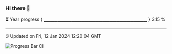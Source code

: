 ### Hi there 👋

⏳ Year progress { ▁▁▁▁▁▁▁▁▁▁▁▁▁▁▁▁▁▁▁▁▁▁▁▁▁▁▁▁▁▁ } 3.15 %

---

⏰ Updated on Fri, 12 Jan 2024 12:20:04 GMT

![Progress Bar CI](https://github.com/liununu/liununu/workflows/Progress%20Bar%20CI/badge.svg)
